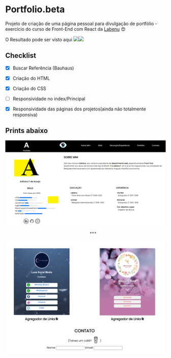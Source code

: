 # Portfolio.beta

Projeto de criação de uma página pessoal para divulgação de portfólio - exercício do curso de Front-End com React da [Labenu](https://www.labenu.com.br/) :heart_eyes:             

O Resultado pode ser visto aqui <img src="https://toppng.com/uploads/preview/finger-finger-icon-left-right-png-and-psd-finger-pointing-icon-115631043687g3bxc2upl.png" width="30"><a href="https://portfoliobeta.araujocoding.repl.co/"><img src="https://upload.wikimedia.org/wikipedia/commons/thumb/b/b2/Repl.it_logo.svg/768px-Repl.it_logo.svg.png" width="50"></a>


## Checklist

- [x] Buscar Referência (Bauhaus)
- [x] Criação do HTML
- [x] Criação do CSS
- [ ] Responsividade no index/Principal
- [x] Responsividade das páginas dos projetos(ainda não totalmente responsiva) 





## Prints abaixo

<img src="https://github.com/Pereira-Araujo/portfolio.beta/blob/master/img/1.png?raw=true">

                                         ***

<img src="https://github.com/Pereira-Araujo/portfolio.beta/blob/master/img/2.png?raw=true">

